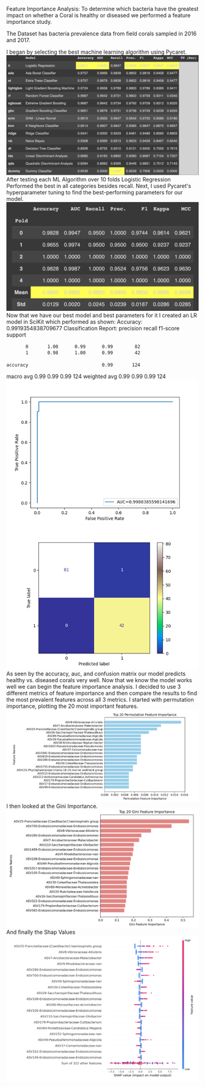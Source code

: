 Feature Importance Analysis:
To determine which bacteria have the greatest impact on whether a Coral is healthy or diseased we performed a feature importance study.

The Dataset has bacteria prevalence data from field corals sampled in 2016 and 2017.


I began by selecting the best machine learning algorithm using Pycaret.
![plot](/NewData/PycaretBM.png)
After testing each ML Algorithm over 10 folds Logistic Regression Performed the best in all categories besides recall.
Next, I used Pycaret's hyperparameter tuning to find the best-performing parameters for our model.
![plot](/NewData/LR_Tune.png)
Now that we have our best model and best parameters for it I created an LR model in SciKit which performed as shown:
Accuracy: 0.9919354838709677
Classification Report:
              precision    recall  f1-score   support

           0       1.00      0.99      0.99        82
           1       0.98      1.00      0.99        42

    accuracy                           0.99       124
   macro avg       0.99      0.99      0.99       124
weighted avg       0.99      0.99      0.99       124
![plot](/NewData/LR_AUC.png)
![plot](/NewData/LRConMat.png)
As seen by the accuracy, auc, and confusion matrix our model predicts healthy vs. diseased corals very well.
Now that we know the model works well we can begin the feature importance analysis.
I decided to use 3 different metrics of feature importance and then compare the results to find the most prevalent features across all 3 metrics.
I started with permutation importance, plotting the 20 most important features.
![plot](/NewData/LR_T20P_IMP.png)
I then looked at the Gini Importance.
![plot](/NewData/LR_T20G_IMP.png)
And finally the Shap Values
![plot](/NewData/LR_T20S_IMP.png)
